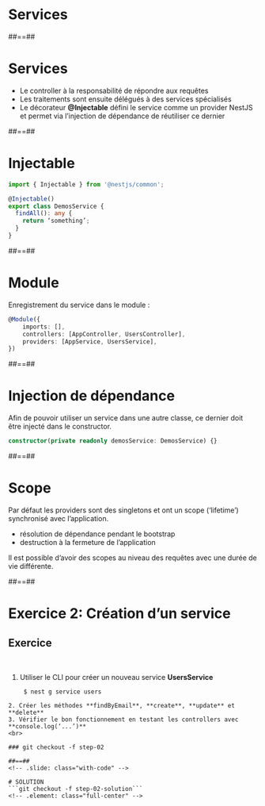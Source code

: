 <!-- .slide: class="transition" -->

# Services

##==##
# Services
* Le controller à la responsabilité de répondre aux requêtes
* Les traitements sont ensuite délégués à des services spécialisés
* Le décorateur **@Injectable** défini le service comme un provider NestJS et permet via l’injection de dépendance de réutiliser ce dernier


##==##
<!-- .slide: class="with-code" -->

# Injectable
```typescript
import { Injectable } from '@nestjs/common';

@Injectable()
export class DemosService {
  findAll(): any {
    return ‘something’;
  }
}
```
<!-- .slide: class="big-code" -->


##==##
<!-- .slide: class="with-code" -->

# Module
Enregistrement du service dans le module :

```typescript
@Module({ 
    imports: [], 
    controllers: [AppController, UsersController], 
    providers: [AppService, UsersService], 
})
```
<!-- .slide: class="big-code" -->


##==##
<!-- .slide: class="with-code" -->

# Injection de dépendance
Afin de pouvoir utiliser un service dans une autre classe, ce dernier doit être injecté dans le constructor.

```typescript
constructor(private readonly demosService: DemosService) {}
```
<!-- .slide: class="big-code" -->


##==##
# Scope
Par défaut les providers sont des singletons et ont un scope (‘lifetime’) synchronisé avec l’application.
* résolution de dépendance pendant le bootstrap
* destruction à la fermeture de l’application

Il est possible d’avoir des scopes au niveau des requêtes avec une durée de vie différente.


##==##
<!-- .slide: class="exercice sfeir-bg-pink" -->

# Exercice 2: Création d’un service
## Exercice
<br>

1. Utiliser le CLI pour créer un nouveau service **UsersService**
   ```shell
    $ nest g service users
  ```
2. Créer les méthodes **findByEmail**, **create**, **update** et **delete**
3. Vérifier le bon fonctionnement en testant les controllers avec **console.log(‘...’)**
<br>

### git checkout -f step-02

##==##
<!-- .slide: class="with-code" -->

# SOLUTION
```git checkout -f step-02-solution```
<!-- .element: class="full-center" -->
